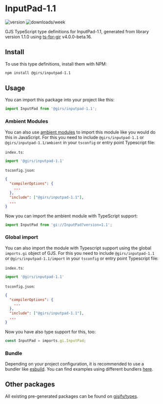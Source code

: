 
# InputPad-1.1

![version](https://img.shields.io/npm/v/@girs/inputpad-1.1)
![downloads/week](https://img.shields.io/npm/dw/@girs/inputpad-1.1)


GJS TypeScript type definitions for InputPad-1.1, generated from library version 1.1.0 using [ts-for-gir](https://github.com/gjsify/ts-for-gir) v4.0.0-beta.16.


## Install

To use this type definitions, install them with NPM:
```bash
npm install @girs/inputpad-1.1
```

## Usage

You can import this package into your project like this:
```ts
import InputPad from '@girs/inputpad-1.1';
```

### Ambient Modules

You can also use [ambient modules](https://github.com/gjsify/ts-for-gir/tree/main/packages/cli#ambient-modules) to import this module like you would do this in JavaScript.
For this you need to include `@girs/inputpad-1.1` or `@girs/inputpad-1.1/ambient` in your `tsconfig` or entry point Typescript file:

`index.ts`:
```ts
import '@girs/inputpad-1.1'
```

`tsconfig.json`:
```json
{
  "compilerOptions": {
    ...
  },
  "include": ["@girs/inputpad-1.1"],
  ...
}
```

Now you can import the ambient module with TypeScript support: 

```ts
import InputPad from 'gi://InputPad?version=1.1';
```

### Global import

You can also import the module with Typescript support using the global `imports.gi` object of GJS.
For this you need to include `@girs/inputpad-1.1` or `@girs/inputpad-1.1/import` in your `tsconfig` or entry point Typescript file:

`index.ts`:
```ts
import '@girs/inputpad-1.1'
```

`tsconfig.json`:
```json
{
  "compilerOptions": {
    ...
  },
  "include": ["@girs/inputpad-1.1"],
  ...
}
```

Now you have also type support for this, too:

```ts
const InputPad = imports.gi.InputPad;
```

### Bundle

Depending on your project configuration, it is recommended to use a bundler like [esbuild](https://esbuild.github.io/). You can find examples using different bundlers [here](https://github.com/gjsify/ts-for-gir/tree/main/examples).

## Other packages

All existing pre-generated packages can be found on [gjsify/types](https://github.com/gjsify/types).

